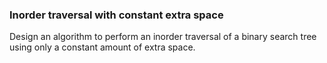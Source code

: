 ### Inorder traversal with constant extra space

Design an algorithm to perform an inorder traversal of a binary search tree using only a constant amount of extra space.
